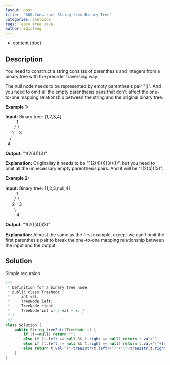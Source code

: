 ```yaml
---
layout: post
title:  "606.Construct String from Binary Tree"
categories: leetcode
tags:  easy Tree Java
author: Eqicfeng
---
```


* content
{:toc}

## Description

You need to construct a string consists of parenthesis and integers from a binary tree with the preorder traversing way.

The null node needs to be represented by empty parenthesis pair "()". And you need to omit all the empty parenthesis pairs that don't affect the one-to-one mapping relationship between the string and the original binary tree.

**Example 1:**

**Input:** Binary tree: [1,2,3,4]  
&ensp;&ensp;&ensp;&ensp;&ensp;1  
&ensp;&ensp;&ensp;&ensp;/&ensp;\  
&ensp;&ensp;&ensp;2&ensp;&ensp;3  
&ensp;&ensp;/  
&ensp;4  

**Output:** "1(2(4))(3)"

**Explanation:** Originallay it needs to be "1(2(4)())(3()())", but you need to omit all the unnecessary empty parenthesis pairs. And it will be "1(2(4))(3)".

**Example 2:**

**Input:** Binary tree: [1,2,3,null,4]  
&ensp;&ensp;&ensp;&ensp;&ensp;1  
&ensp;&ensp;&ensp;&ensp;/&ensp;\  
&ensp;&ensp;&ensp;2&ensp;&ensp;3  
&ensp;&ensp;&ensp;&ensp;\    
&ensp;&ensp;&ensp;&ensp;&ensp;4   

**Output:** "1(2()(4))(3)"

**Explanation:** Almost the same as the first example, except we can't omit the first parenthesis pair to break the one-to-one mapping relationship between the input and the output.

## Solution

Simple recursion

```java
/**
 * Definition for a binary tree node.
 * public class TreeNode {
 *     int val;
 *     TreeNode left;
 *     TreeNode right;
 *     TreeNode(int x) { val = x; }
 * }
 */
class Solution {
    public String tree2str(TreeNode t) {
        if (t==null) return "";
        else if (t.left == null && t.right == null) return t.val+"";
        else if (t.left != null && t.right == null) return t.val+"("+tree2str(t.left)+")";
        else return t.val+"("+tree2str(t.left)+")"+"("+tree2str(t.right)+")";
    }
}
```